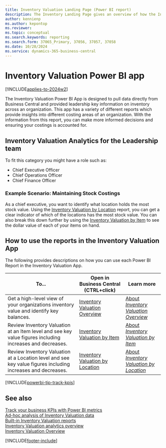 ```yaml
---
title: Inventory Valuation Landing Page (Power BI report)
description: The Inventory Landing Page gives an overview of how the Inventory Report works.
author: kennienp
ms.author: kepontop
ms.reviewer: 
ms.topic: conceptual
ms.search.keywords: reporting
ms.search.form: 37065_Primary, 37056, 37057, 37058
ms.date: 10/28/2024
ms.service: dynamics-365-business-central
---
```


# Inventory Valuation Power BI app
[!INCLUDE[applies-to-2024w2](includes/applies-to-2024w2.md)]

The Inventory Valuation Power BI App is designed to pull data directly from Business Central and provided leadership key information on inventory across an organization. This app has a variety of different reports which provide insights into different costing areas of an organization. With the information from this report, you can make more informed decisions and ensuring your costings is accounted for.

## Inventory Valuation Analytics for the Leadership team
To fit this category you might have a role such as:
- Chief Executive Officer
- Chief Operations Officer
- Chief Finance Officer

### Example Scenario: Maintaining Stock Costings
As a chief executive, you want to identify what location holds the most stock value. Using the [Inventory Valuation by Location](inventory-valuation-powerbi-inventory-valuation-by-location.md) report, you can get a clear indicator of which of the locations has the most stock value. You can also break this down further by using the [Inventory Valuation by Item](inventory-valuation-powerbi-inventory-valuation-by-item.md) to see the dollar value of each of your items on hand.

## How to use the reports in the Inventory Valuation App

The following provides descriptions on how you can use each Power BI Report in the Inventory Valuation App.

|To... | Open in Business Central (CTRL+click) | Learn more	|
|------|---------------------------------------|----------- |
|Get a high-level view of your organizations inventory value and identify key balances. | [Inventory Valuation Overview](https://businesscentral.dynamics.com?page=37056) | [About *Inventory Valuation Overview*](inventory-powerbi-inventory-overview.md)|
|Review Inventory Valuation at an Item level and see key value figures including increases and decreases.| [Inventory Valuation by Item](https://businesscentral.dynamics.com?page=37057) | [About *Inventory Valuation by Item*](inventory-powerbi-inventory-by-item.md)|
|Review Inventory Valuation at a Location level and see key value figures including increases and decreases.| [Inventory Valuation by Location](https://businesscentral.dynamics.com?page=37058) | [About *Inventory Valuation by Location*](inventory-powerbi-inventory-by-location.md)|



[!INCLUDE[powerbi-tip-track-kpis](../includes/powerbi-tip-track-kpis.md)]

## See also

[Track your business KPIs with Power BI metrics](#TODO)   
[Ad-hoc analysis of Inventory Valuation data](#TODO)   
[Built-in Inventory Valuation reports](#TODO)  
[Inventory Valuation analytics overview](#TODO)  
[Inventory Valuation Overview](#TODO)  

[!INCLUDE[footer-include](includes/footer-banner.md)]
